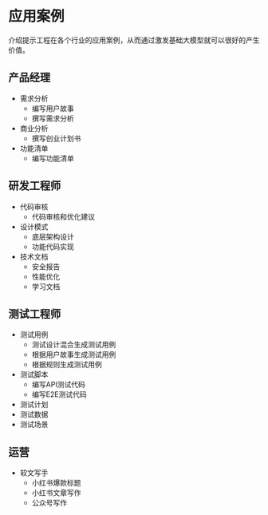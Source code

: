 # 应用案例

介绍提示工程在各个行业的应用案例，从而通过激发基础大模型就可以很好的产生价值。

## 产品经理

- 需求分析
    - 编写用户故事
    - 撰写需求分析
- 商业分析
    - 撰写创业计划书
- 功能清单
    - 编写功能清单

## 研发工程师

- 代码审核
    - 代码审核和优化建议
- 设计模式
    - 底层架构设计
    - 功能代码实现
- 技术文档
    - 安全报告
    - 性能优化
    - 学习文档

## 测试工程师

- 测试用例
    - 测试设计混合生成测试用例
    - 根据用户故事生成测试用例
    - 根据规则生成测试用例
- 测试脚本
    - 编写API测试代码
    - 编写E2E测试代码
- 测试计划
- 测试数据
- 测试场景

## 运营

- 软文写手
    - 小红书爆款标题
    - 小红书文章写作
    - 公众号写作
